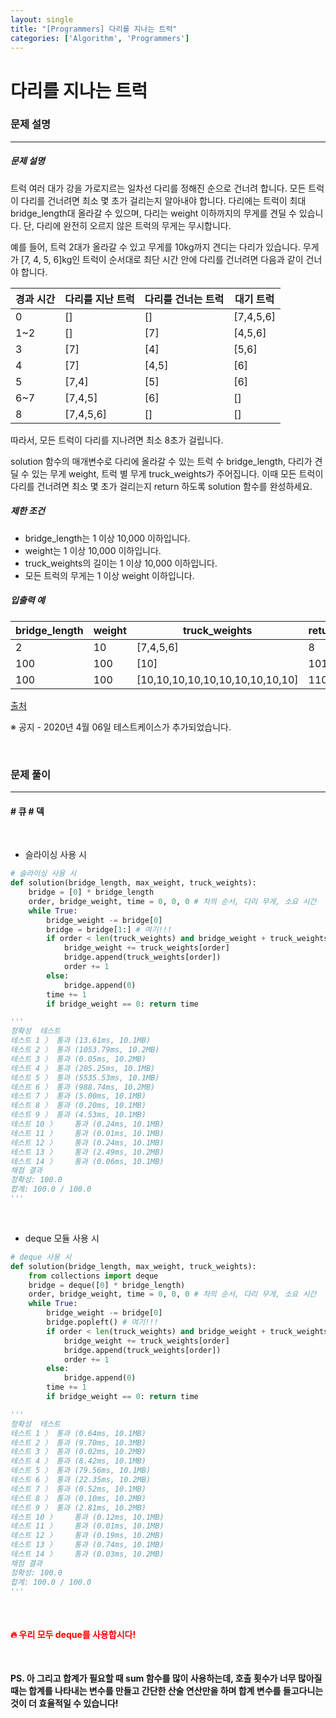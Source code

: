 ```yaml
---
layout: single
title: "[Programmers] 다리를 지나는 트럭"
categories: ['Algorithm', 'Programmers']
---
```


# 다리를 지나는 트럭

### 문제 설명

---

##### 문제 설명

트럭 여러 대가 강을 가로지르는 일차선 다리를 정해진 순으로 건너려 합니다. 모든 트럭이 다리를 건너려면 최소 몇 초가 걸리는지 알아내야 합니다. 다리에는 트럭이 최대 bridge_length대 올라갈 수 있으며, 다리는 weight 이하까지의 무게를 견딜 수 있습니다. 단, 다리에 완전히 오르지 않은 트럭의 무게는 무시합니다.

예를 들어, 트럭 2대가 올라갈 수 있고 무게를 10kg까지 견디는 다리가 있습니다. 무게가 [7, 4, 5, 6]kg인 트럭이 순서대로 최단 시간 안에 다리를 건너려면 다음과 같이 건너야 합니다.

| 경과 시간 | 다리를 지난 트럭 | 다리를 건너는 트럭 | 대기 트럭 |
| --------- | ---------------- | ------------------ | --------- |
| 0         | []               | []                 | [7,4,5,6] |
| 1~2       | []               | [7]                | [4,5,6]   |
| 3         | [7]              | [4]                | [5,6]     |
| 4         | [7]              | [4,5]              | [6]       |
| 5         | [7,4]            | [5]                | [6]       |
| 6~7       | [7,4,5]          | [6]                | []        |
| 8         | [7,4,5,6]        | []                 | []        |

따라서, 모든 트럭이 다리를 지나려면 최소 8초가 걸립니다.

solution 함수의 매개변수로 다리에 올라갈 수 있는 트럭 수 bridge_length, 다리가 견딜 수 있는 무게 weight, 트럭 별 무게 truck_weights가 주어집니다. 이때 모든 트럭이 다리를 건너려면 최소 몇 초가 걸리는지 return 하도록 solution 함수를 완성하세요.

##### 제한 조건

* bridge_length는 1 이상 10,000 이하입니다.
* weight는 1 이상 10,000 이하입니다.
* truck_weights의 길이는 1 이상 10,000 이하입니다.
* 모든 트럭의 무게는 1 이상 weight 이하입니다.

##### 입출력 예

| bridge_length | weight | truck_weights                   | return |
| ------------- | ------ | ------------------------------- | ------ |
| 2             | 10     | [7,4,5,6]                       | 8      |
| 100           | 100    | [10]                            | 101    |
| 100           | 100    | [10,10,10,10,10,10,10,10,10,10] | 110    |

[출처](http://icpckorea.org/2016/ONLINE/problem.pdf)

※ 공지 - 2020년 4월 06일 테스트케이스가 추가되었습니다.

<br>



### 문제 풀이

---

#### \# 큐 \# 덱

<br>

* 슬라이싱 사용 시

```python
# 슬라이싱 사용 시
def solution(bridge_length, max_weight, truck_weights):
    bridge = [0] * bridge_length
    order, bridge_weight, time = 0, 0, 0 # 차의 순서, 다리 무게, 소요 시간
    while True:
        bridge_weight -= bridge[0]
        bridge = bridge[1:] # 여기!!!
        if order < len(truck_weights) and bridge_weight + truck_weights[order] <= max_weight:
            bridge_weight += truck_weights[order]
            bridge.append(truck_weights[order])
            order += 1
        else:
            bridge.append(0)
        time += 1
        if bridge_weight == 0: return time

'''
정확성  테스트
테스트 1 〉	통과 (13.61ms, 10.1MB)
테스트 2 〉	통과 (1053.79ms, 10.2MB)
테스트 3 〉	통과 (0.05ms, 10.2MB)
테스트 4 〉	통과 (205.25ms, 10.1MB)
테스트 5 〉	통과 (5535.53ms, 10.1MB)
테스트 6 〉	통과 (988.74ms, 10.2MB)
테스트 7 〉	통과 (5.00ms, 10.1MB)
테스트 8 〉	통과 (0.20ms, 10.1MB)
테스트 9 〉	통과 (4.53ms, 10.1MB)
테스트 10 〉	통과 (0.24ms, 10.1MB)
테스트 11 〉	통과 (0.01ms, 10.1MB)
테스트 12 〉	통과 (0.24ms, 10.1MB)
테스트 13 〉	통과 (2.49ms, 10.2MB)
테스트 14 〉	통과 (0.06ms, 10.1MB)
채점 결과
정확성: 100.0
합계: 100.0 / 100.0
'''
```

<br>

* deque 모듈 사용 시

```python
# deque 사용 시
def solution(bridge_length, max_weight, truck_weights):
    from collections import deque
    bridge = deque([0] * bridge_length)
    order, bridge_weight, time = 0, 0, 0 # 차의 순서, 다리 무게, 소요 시간
    while True:
        bridge_weight -= bridge[0]
        bridge.popleft() # 여기!!!
        if order < len(truck_weights) and bridge_weight + truck_weights[order] <= max_weight:
            bridge_weight += truck_weights[order]
            bridge.append(truck_weights[order])
            order += 1
        else:
            bridge.append(0)
        time += 1
        if bridge_weight == 0: return time

'''
정확성  테스트
테스트 1 〉	통과 (0.64ms, 10.1MB)
테스트 2 〉	통과 (9.70ms, 10.3MB)
테스트 3 〉	통과 (0.02ms, 10.2MB)
테스트 4 〉	통과 (8.42ms, 10.1MB)
테스트 5 〉	통과 (79.56ms, 10.1MB)
테스트 6 〉	통과 (22.35ms, 10.2MB)
테스트 7 〉	통과 (0.52ms, 10.1MB)
테스트 8 〉	통과 (0.10ms, 10.2MB)
테스트 9 〉	통과 (2.81ms, 10.2MB)
테스트 10 〉	통과 (0.12ms, 10.1MB)
테스트 11 〉	통과 (0.01ms, 10.1MB)
테스트 12 〉	통과 (0.19ms, 10.2MB)
테스트 13 〉	통과 (0.74ms, 10.1MB)
테스트 14 〉	통과 (0.03ms, 10.2MB)
채점 결과
정확성: 100.0
합계: 100.0 / 100.0
'''
```

<br>

#### <span style="color:red">🔥 우리 모두 **deque**를 사용합시다!</span>

<br>

**PS. 아 그리고 합계가 필요할 때 sum 함수를 많이 사용하는데, 호출 횟수가 너무 많아질 때는 합계를 나타내는 변수를 만들고 간단한 산술 연산만을 하며 합계 변수를 들고다니는 것이 더 효율적일 수 있습니다!**

